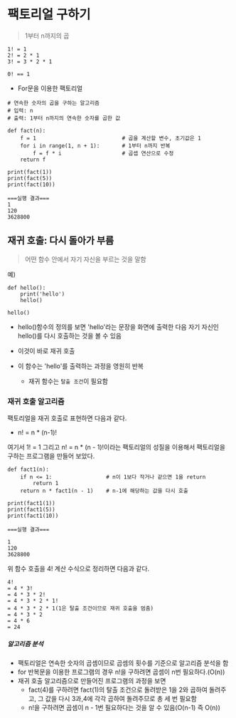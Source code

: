 # 팩토리얼 구하기
> 1부터 n까지의 곱


```
1! = 1
2! = 2 * 1
3! = 3 * 2 * 1

0! == 1
```

* For문을 이용한 팩토리얼
 
```
# 연속한 숫자의 곱을 구하는 알고리즘
# 입력: n
# 출력: 1부터 n까지의 연속한 숫자를 곱한 값

def fact(n):
    f = 1                           # 곱을 계산할 변수, 초기값은 1
    for i in range(1, n + 1):       # 1부터 n까지 반복
        f = f * i                   # 곱셉 연산으로 수정
    return f
    
print(fact(1))
print(fact(5))
print(fact(10))

===실행 결과===
1
120
3628800    
```

## 재귀 호출: 다시 돌아가 부름
> 어떤 함수 안에서 자기 자신을 부르는 것을 말함

예)

```
def hello():
	print('hello')
	hello()

hello()
```

* hello()함수의 정의를 보면 'hello'라는 문장을 화면에 출력한 다음 자기 자신인 hello()를 다시 호출하는 것을 볼 수 있음
 * 이것이 바로 재귀 호출

* 이 함수는 'hello'를 출력하는 과정을 영원히 반복
	* 재귀 함수는 `탈출 조건`이 필요함

### 재귀 호출 알고리즘

팩토리얼을 재귀 호출로 표현하면 다음과 같다.

* n! = n * (n-1)!

여기서 1! = 1 그리고 n! = n * (n - 1)!이라는 팩토리얼의 성질을 이용해서 팩토리얼을 구하는 프로그램을 만들어 보았다.

```
def fact1(n):
    if n <= 1:                 # n이 1보다 작거나 같으면 1을 return
        return 1
    return n * fact1(n - 1)    # n-1에 해당하는 값을 다시 호출
    
print(fact1(1))
print(fact1(5))
print(fact1(10))

===실행 결과===

1
120
3628800  
```

위 함수 호출을 4! 계산 수식으로 정리하면 다음과 같다.

```
4!
= 4 * 3!
= 4 * 3 * 2!
= 4 * 3 * 2 * 1!
= 4 * 3 * 2 * 1(1은 탈출 조건이므로 재귀 호출을 멈춤)
= 4 * 3 * 2
= 4 * 6
= 24
```

##### 알고리즘 분석

* 팩토리얼은 연속한 숫자의 곱셈이므로 곱셈의 횟수를 기준으로 알고리즘 분석을 함
* for 반복문을 이용한 프로그램의 경우 n!을 구하려면 곱셈이 n번 필요하다.(O(n))
* 재귀 호출 알고리즘으로 만들어진 프로그램의 과정을 보면
	* fact(4)를 구하려면 fact(1)의 탈출 조건으로 돌려받은 1을 2와 곱하여 돌려주고, 그 값을 다시 3과,4에 각각 곱하여 돌려주므로 총 세 번 필요함
	* n!을 구하려면 곱셈이 n - 1번 필요하다는 것을 알 수 있음(O(n-1) 즉 O(n))



